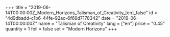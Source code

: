 +++
title = "2019-06-14T00:00:00Z_Modern_Horizons_Talisman_of_Creativity_[en]_false"
id = "4d9dbadd-c1b6-44fe-92ac-6f69d7178342"
date = "2019-06-14T00:00:00Z"
name = "Talisman of Creativity"
lang = ["en"]
price = "0.45"
quantity = 1
foil = false
set = "Modern Horizons"
+++
